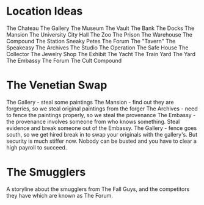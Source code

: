 Location Ideas
==============
The Chateau
The Gallery
The Museum
The Vault
The Bank
The Docks
The Mansion
The University
City Hall
The Zoo
The Prison
The Warehouse
The Compound
The Station
Sneaky Petes
The Forum
The "Tavern"
The Speakeasy
The Archives
The Studio
The Operation
The Safe House
The Collector
The Jewelry Shop
The Exhibit
The Yacht
The Train Yard
The Yard
The Embassy
The Forum
The Cult Compound



The Venetian Swap
=================
The Gallery - steal some paintings
The Mansion - find out they are forgeries, so we steal original paintings from the forger
The Archives - need to fence the paintings properly, so we steal the provenance
The Embassy - the provenance involves someone from who knows something. Steal evidence and break someone out of the Embassy.
The Gallery - fence goes south, so we get hired break in to swap your originals with the gallery's. But security is much stiffer now. Nobody can be busted and you have to clear a high payroll to succeed.

The Smugglers
=============
A storyline about the smugglers from The Fall Guys, and the competitors they have which are known as The Forum.
